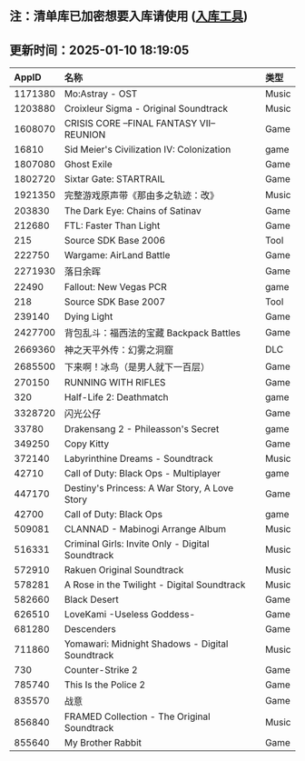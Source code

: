 ## 注：清单库已加密想要入库请使用 ([入库工具](https://github.com/BlankTMing/ManifestAutoUpdate/releases))

## 更新时间：2025-01-10 18:19:05
| AppID | 名称 | 类型  |
| :-------------------- | :----------------------------- | :----------- |
| 1171380 | Mo:Astray - OST| Music |
| 1203880 | Croixleur Sigma - Original Soundtrack| Music |
| 1608070 | CRISIS CORE –FINAL FANTASY VII– REUNION| Game |
| 16810 | Sid Meier's Civilization IV: Colonization| game |
| 1807080 | Ghost Exile| Game |
| 1802720 | Sixtar Gate: STARTRAIL| Game |
| 1921350 | 完整游戏原声带《那由多之轨迹：改》| Music |
| 203830 | The Dark Eye: Chains of Satinav| Game |
| 212680 | FTL: Faster Than Light| Game |
| 215 | Source SDK Base 2006| Tool |
| 222750 | Wargame: AirLand Battle| Game |
| 2271930 | 落日余晖| Game |
| 22490 | Fallout: New Vegas PCR| game |
| 218 | Source SDK Base 2007| Tool |
| 239140 | Dying Light| Game |
| 2427700 | 背包乱斗：福西法的宝藏 Backpack Battles| Game |
| 2669360 | 神之天平外传：幻雾之洞窟| DLC |
| 2685500 | 下来啊！冰鸟（是男人就下一百层）| Game |
| 270150 | RUNNING WITH RIFLES| Game |
| 320 | Half-Life 2: Deathmatch| game |
| 3328720 | 闪光公仔| Game |
| 33780 | Drakensang 2 - Phileasson's Secret| game |
| 349250 | Copy Kitty| Game |
| 372140 | Labyrinthine Dreams - Soundtrack| Music |
| 42710 | Call of Duty: Black Ops - Multiplayer| game |
| 447170 | Destiny's Princess: A War Story, A Love Story| Game |
| 42700 | Call of Duty: Black Ops| game |
| 509081 | CLANNAD - Mabinogi Arrange Album| Music |
| 516331 | Criminal Girls: Invite Only - Digital Soundtrack| Music |
| 572910 | Rakuen Original Soundtrack| Music |
| 578281 | A Rose in the Twilight - Digital Soundtrack| Music |
| 582660 | Black Desert| Game |
| 626510 | LoveKami -Useless Goddess-| Game |
| 681280 | Descenders| Game |
| 711860 | Yomawari: Midnight Shadows - Digital Soundtrack| Music |
| 730 | Counter-Strike 2| Game |
| 785740 | This Is the Police 2| Game |
| 835570 | 战意| Game |
| 856840 | FRAMED Collection - The Original Soundtrack| Music |
| 855640 | My Brother Rabbit| Game |
